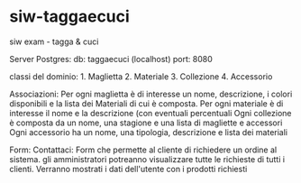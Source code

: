 # siw-taggaecuci
 siw exam - tagga & cuci 

 Server Postgres:
 	db: taggaecuci (localhost)
 	port: 8080

 classi del dominio:
 	1. Maglietta
 	2. Materiale
 	3. Collezione
 	4. Accessorio
 	
 Associazioni:
 	Per ogni maglietta è di interesse un nome, descrizione,  i colori disponibili e la lista dei Materiali di cui è composta.
 	Per ogni materiale è di interesse il nome e la descrizione (con eventuali percentuali
 	Ogni collezione è composta da un nome, una stagione e una lista di magliette e accessori
 	Ogni accessorio ha un nome, una tipologia, descrizione e lista dei materiali
 	
 Form:
 	Contattaci: Form che permette al cliente di richiedere un ordine al sistema. gli amministratori potreanno visualizzare
 				tutte le richieste di tutti i clienti. Verranno mostrati i dati dell'utente con i prodotti richiesti